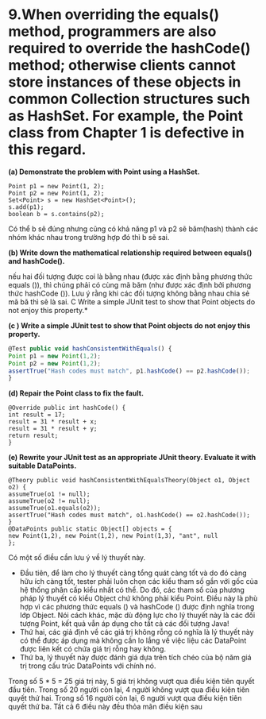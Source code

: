 # 9.When overriding the equals() method, programmers are also required to override the hashCode() method; otherwise clients cannot store instances of these objects in common Collection structures such as HashSet. For example, the Point class from Chapter 1 is defective in this regard.

**(a) Demonstrate the problem with Point using a HashSet.**
```
Point p1 = new Point(1, 2);
Point p2 = new Point(1, 2);
Set<Point> s = new HashSet<Point>();
s.add(p1);
boolean b = s.contains(p2); 
```
Có thể b sẽ đúng nhưng cũng có khả năng p1 và p2 sẽ băm(hash) thành các nhóm khác nhau trong trường hợp đó thì b sẽ sai.

**(b) Write down the mathematical relationship required between equals() and hashCode().**

nếu hai đối tượng được coi là bằng nhau (được xác định bằng phương thức equals ()), thì chúng phải có cùng mã băm (như được xác định bởi phương thức hashCode ()). Lưu ý rằng khi các đối tượng không bằng nhau chia sẻ mã bă thì sẽ là sai.
C Write a simple JUnit test to show that Point objects do not
enjoy this property.*

**(c ) Write a simple JUnit test to show that Point objects do not enjoy this property.**

```javascript
@Test public void hashConsistentWithEquals() {
Point p1 = new Point(1,2);
Point p2 = new Point(1,2);
assertTrue("Hash codes must match", p1.hashCode() == p2.hashCode());
}
```


**(d) Repair the Point class to fix the fault.**
```
@Override public int hashCode() {
int result = 17;
result = 31 * result + x;
result = 31 * result + y;
return result;
}
```

**(e) Rewrite your JUnit test as an appropriate JUnit theory. Evaluate it with suitable DataPoints.**

```
@Theory public void hashConsistentWithEqualsTheory(Object o1, Object o2) {
assumeTrue(o1 != null);
assumeTrue(o2 != null);
assumeTrue(o1.equals(o2));
assertTrue("Hash codes must match", o1.hashCode() == o2.hashCode());
}
@DataPoints public static Object[] objects = {
new Point(1,2), new Point(1,2), new Point(1,3), "ant", null
};
```

Có một số điều cần lưu ý về lý thuyết này.
- Đầu tiên, để làm cho lý thuyết càng tổng quát càng tốt và do đó càng hữu ích càng tốt, tester phải luôn chọn các kiểu tham số gần với gốc của hệ thống phân cấp kiểu nhất có thể. Do đó, các tham số của phương pháp lý thuyết có kiểu Object chứ không phải kiểu Point. Điều này là phù hợp vì các phương thức equals () và hashCode () được định nghĩa trong lớp Object. Nói cách khác, mặc dù động lực cho lý thuyết này là các đối tượng Point, kết quả vẫn áp dụng cho tất cả các đối tượng Java! 
- Thứ hai, các giả định về các giá trị không rỗng có nghĩa là lý thuyết này có thể được áp dụng mà không cần lo lắng về việc liệu các DataPoint được liên kết có chứa giá trị rỗng hay không.
- Thứ ba, lý thuyết này được đánh giá dựa trên tích chéo của bộ năm giá trị trong cấu trúc DataPoints với chính nó. 

Trong số 5 * 5 = 25 giá trị này, 5 giá trị không vượt qua điều kiện tiên quyết đầu tiên. Trong số 20 người còn lại, 4 người không vượt qua điều kiện tiên quyết thứ hai. Trong số 16 người còn lại, 6 người vượt qua điều kiện tiên quyết thứ ba. Tất cả 6 điều này đều thỏa mãn điều kiện sau
























